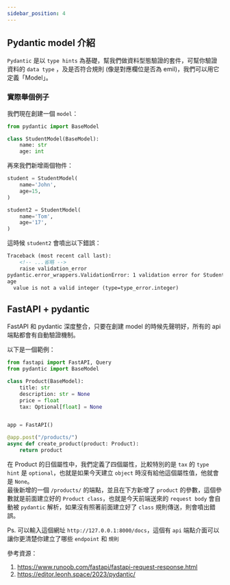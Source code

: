 ```yaml
---
sidebar_position: 4
---
```


## Pydantic model 介紹

`Pydantic` 是以 `type hints` 為基礎，幫我們做資料型態驗證的套件，可幫你驗證資料的 `data type` ，及是否符合規則 (像是對應欄位是否為 emil)，我們可以用它定義「Model」。




### 實際舉個例子

我們現在創建一個 `model`：

```py
from pydantic import BaseModel

class StudentModel(BaseModel):
    name: str
    age: int
```

再來我們新增兩個物件：

```py
student = StudentModel(
    name='John',
    age=15,
)

student2 = StudentModel(
    name='Tom',
    age='17',
)
```
這時候 `student2` 會噴出以下錯誤：

```md
Traceback (most recent call last):
    <!-- ...省略 -->
    raise validation_error
pydantic.error_wrappers.ValidationError: 1 validation error for StudentModel
age
  value is not a valid integer (type=type_error.integer)
```


## FastAPI + pydantic

FastAPI 和 pydantic 深度整合，只要在創建 model 的時候先聲明好，所有的 api 端點都會有自動驗證機制。

以下是一個範例：

```py
from fastapi import FastAPI, Query
from pydantic import BaseModel

class Product(BaseModel):
    title: str
    description: str = None
    price = float
    tax: Optional[float] = None


app = FastAPI()

@app.post("/products/")
async def create_product(product: Product):
    return product
```

在 Product 的日個屬性中，我們定義了四個屬性，比較特別的是 `tax` 的 `type hint` 是 `optional`，也就是如果今天建立 `object` 時沒有給他這個屬性值，他就會是 `None`。    
最後新增的一個 `/products/` 的端點，並且在下方新增了 `product` 的參數，這個參數就是前面建立好的 `Product class`，也就是今天前端送來的 `request body` 會自動被 `pydantic` 解析，如果沒有照著前面建立好了 `class` 規則傳送，則會噴出錯誤。

Ps. 可以輸入這個網址 `http://127.0.0.1:8000/docs`，這個有 `api` 端點介面可以讓你更清楚你建立了哪些 `endpoint` 和 `規則`







參考資源：
1. https://www.runoob.com/fastapi/fastapi-request-response.html
2. https://editor.leonh.space/2023/pydantic/